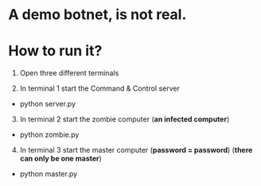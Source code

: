 # A demo botnet, is not real.


# How to run it?

1) Open three different terminals


2) In terminal 1 start the Command & Control server
* python server.py


3) In terminal 2 start the zombie computer
  (**an infected computer**)
* python zombie.py


4) In terminal 3 start the master computer 
  (**password = password**)
  (**there can only be one master**)
* python master.py 


